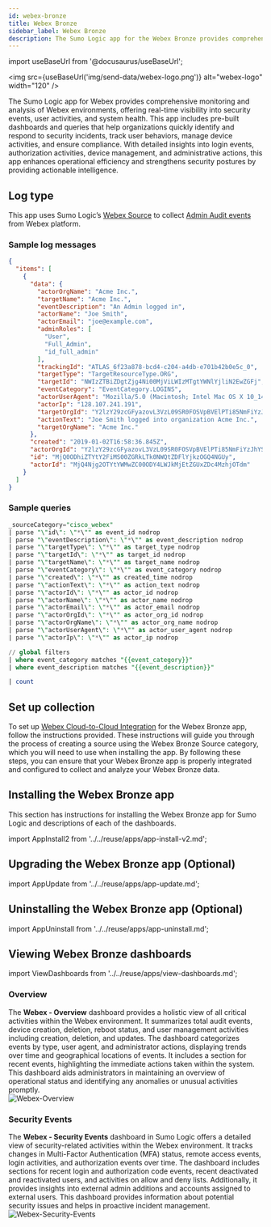 ```yaml
---
id: webex-bronze
title: Webex Bronze
sidebar_label: Webex Bronze
description: The Sumo Logic app for the Webex Bronze provides comprehensive monitoring and analysis of Webex environments, offering real-time visibility into security events, user activities, and system health.
---
```


import useBaseUrl from '@docusaurus/useBaseUrl';

<img src={useBaseUrl('img/send-data/webex-logo.png')} alt="webex-logo" width="120" />

The Sumo Logic app for Webex provides comprehensive monitoring and analysis of Webex environments, offering real-time visibility into security events, user activities, and system health. This app includes pre-built dashboards and queries that help organizations quickly identify and respond to security incidents, track user behaviors, manage device activities, and ensure compliance. With detailed insights into login events, authorization activities, device management, and administrative actions, this app enhances operational efficiency and strengthens security postures by providing actionable intelligence.

## Log type

This app uses Sumo Logic’s [Webex Source](/docs/send-data/hosted-collectors/cloud-to-cloud-integration-framework/webex-source/) to collect [Admin Audit events](https://developer.webex.com/docs/api/v1/admin-audit-events/list-admin-audit-events) from Webex platform.

### Sample log messages

```json title="Admin Audit Events"
{
  "items": [
    {
      "data": {
        "actorOrgName": "Acme Inc.",
        "targetName": "Acme Inc.",
        "eventDescription": "An Admin logged in",
        "actorName": "Joe Smith",
        "actorEmail": "joe@example.com",
        "adminRoles": [
          "User",
          "Full_Admin",
          "id_full_admin"
        ],
        "trackingId": "ATLAS_6f23a878-bcd4-c204-a4db-e701b42b0e5c_0",
        "targetType": "TargetResourceType.ORG",
        "targetId": "NWIzZTBiZDgtZjg4Ni00MjViLWIzMTgtYWNlYjliN2EwZGFj",
        "eventCategory": "EventCategory.LOGINS",
        "actorUserAgent": "Mozilla/5.0 (Macintosh; Intel Mac OS X 10_14_0) AppleWebKit/537.36 (KHTML, like Gecko) Chrome/71.0.3578.98 Safari/537.36",
        "actorIp": "128.107.241.191",
        "targetOrgId": "Y2lzY29zcGFyazovL3VzL09SR0FOSVpBVElPTi85NmFiYzJhYS0zZGNjLTExZTUtYTE1Mi1mZTM0ODE5Y2RjOWE",
        "actionText": "Joe Smith logged into organization Acme Inc.",
        "targetOrgName": "Acme Inc."
      },
      "created": "2019-01-02T16:58:36.845Z",
      "actorOrgId": "Y2lzY29zcGFyazovL3VzL09SR0FOSVpBVElPTi85NmFiYzJhYS0zZGNjLTExZTUtYTE1Mi1mZTM0ODE5Y2RjOWE",
      "id": "MjQ0ODhiZTYtY2FiMS00ZGRkLTk0NWQtZDFlYjkzOGQ4NGUy",
      "actorId": "MjQ4Njg2OTYtYWMwZC00ODY4LWJkMjEtZGUxZDc4MzhjOTdm"
    }
  ]
}
```

### Sample queries

```sql title="Total Audit Events"
_sourceCategory="cisco_webex"
| parse "\"id\": \"*\"" as event_id nodrop
| parse "\"eventDescription\": \"*\"" as event_description nodrop
| parse "\"targetType\": \"*\"" as target_type nodrop
| parse "\"targetId\": \"*\"" as target_id nodrop
| parse "\"targetName\": \"*\"" as target_name nodrop
| parse "\"eventCategory\": \"*\"" as event_category nodrop
| parse "\"created\": \"*\"" as created_time nodrop
| parse "\"actionText\": \"*\"" as action_text nodrop
| parse "\"actorId\": \"*\"" as actor_id nodrop
| parse "\"actorName\": \"*\"" as actor_name nodrop
| parse "\"actorEmail\": \"*\"" as actor_email nodrop
| parse "\"actorOrgId\": \"*\"" as actor_org_id nodrop
| parse "\"actorOrgName\": \"*\"" as actor_org_name nodrop
| parse "\"actorUserAgent\": \"*\"" as actor_user_agent nodrop
| parse "\"actorIp\": \"*\"" as actor_ip nodrop

// global filters
| where event_category matches "{{event_category}}"
| where event_description matches "{{event_description}}"

| count
```

## Set up collection

To set up [Webex Cloud-to-Cloud Integration](/docs/send-data/hosted-collectors/cloud-to-cloud-integration-framework/webex-source/) for the Webex Bronze app, follow the instructions provided. These instructions will guide you through the process of creating a source using the Webex Bronze Source category, which you will need to use when installing the app. By following these steps, you can ensure that your Webex Bronze app is properly integrated and configured to collect and analyze your Webex Bronze data.

## Installing the Webex Bronze app

This section has instructions for installing the Webex Bronze app for Sumo Logic and descriptions of each of the dashboards.

import AppInstall2 from '../../reuse/apps/app-install-v2.md';

<AppInstall2/>

## Upgrading the Webex Bronze app (Optional)

import AppUpdate from '../../reuse/apps/app-update.md';

<AppUpdate/>

## Uninstalling the Webex Bronze app (Optional)

import AppUninstall from '../../reuse/apps/app-uninstall.md';

<AppUninstall/>

## Viewing Webex Bronze dashboards​

import ViewDashboards from '../../reuse/apps/view-dashboards.md';

<ViewDashboards/>

### Overview

The **Webex - Overview** dashboard provides a holistic view of all critical activities within the Webex environment. It summarizes total audit events, device creation, deletion, reboot status, and user management activities including creation, deletion, and updates. The dashboard categorizes events by type, user agent, and administrator actions, displaying trends over time and geographical locations of events. It includes a section for recent events, highlighting the immediate actions taken within the system. This dashboard aids administrators in maintaining an overview of operational status and identifying any anomalies or unusual activities promptly. <br/><img src='https://sumologic-app-data-v2.s3.amazonaws.com/dashboards/Webex/Webex-Overview.png' alt="Webex-Overview" />

### Security Events

The **Webex - Security Events** dashboard in Sumo Logic offers a detailed view of security-related activities within the Webex environment. It tracks changes in Multi-Factor Authentication (MFA) status, remote access events, login activities, and authorization events over time. The dashboard includes sections for recent login and authorization code events, recent deactivated and reactivated users, and activities on allow and deny lists. Additionally, it provides insights into external admin additions and accounts assigned to external users. This dashboard provides information about potential security issues and helps in proactive incident management. <br/><img src='https://sumologic-app-data-v2.s3.amazonaws.com/dashboards/Webex/Webex-Security-Events.png' alt="Webex-Security-Events" />